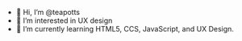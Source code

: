 - 👋 Hi, I’m @teapotts
- 👀 I’m interested in UX design
- 🌱 I’m currently learning HTML5, CCS, JavaScript, and UX Design.

<!---
teapotts/teapotts is a ✨ special ✨ repository because its `README.md` (this file) appears on your GitHub profile.
You can click the Preview link to take a look at your changes.
--->
